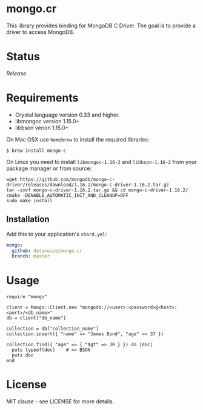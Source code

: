 # mongo.cr

This library provides binding for MongoDB C Driver. The goal is to provide a driver to access MongoDB.

# Status

*Release*

# Requirements

- Crystal language version 0.33 and higher.
- libmongoc version 1.15.0+
- libbson verion 1.15.0+

On Mac OSX use `homebrew` to install the required libraries:

```
$ brew install mongo-c
```

On Linux you need to install `libmongoc-1.16-2` and `libbson-1.16-2` from your package manager or from source:

```
wget https://github.com/mongodb/mongo-c-driver/releases/download/1.16.2/mongo-c-driver-1.16.2.tar.gz
tar -zxvf mongo-c-driver-1.16.2.tar.gz && cd mongo-c-driver-1.16.2/
cmake -DENABLE_AUTOMATIC_INIT_AND_CLEANUP=OFF
sudo make install
```

## Installation

Add this to your application's `shard.yml`:

```yaml
mongo:
  github: datanoise/mongo.cr
  branch: master
```

# Usage

```crystal
require "mongo"

client = Mongo::Client.new "mongodb://<user>:<password>@<host>:<port>/<db_name>"
db = client["db_name"]

collection = db["collection_name"]
collection.insert({ "name" => "James Bond", "age" => 37 })

collection.find({ "age" => { "$gt" => 30 } }) do |doc|
  puts typeof(doc)    # => BSON
  puts doc
end
```

# License

MIT clause - see LICENSE for more details.
